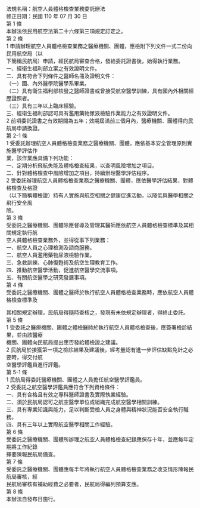 法規名稱：航空人員體格檢查業務委託辦法  
修正日期：民國 110 年 07 月 30 日  
第 1 條  
本辦法依民用航空法第二十六條第三項規定訂定之。  
第 2 條  
1 申請辦理航空人員體格檢查業務之醫療機關、團體，應檢附下列文件一式二份向民用航空局（以  
下簡稱民航局）申請，經民航局審查合格，發給委託證書後，始得執行業務。  
一、經衛生福利部立案之有效證明文件。  
二、具有符合下列條件之醫師名冊及證明文件：  
（一）國、內外醫學院醫學系畢業。  
（二）具有衛生福利部核發之醫師證書或曾接受航空醫學訓練，具有國內外相關經歷證照者。  
（三）具有三年以上臨床經驗。  
三、經衛生福利部認可具有濫用藥物尿液檢驗作業能力之有效證明文件。  
2 前項委託證書之有效期間為五年；效期屆滿前三個月內，醫療機關、團體得向民航局申請換證。  
第 2-1 條  
1 受委託辦理航空人員體格檢查業務之醫療機關、團體，應依基本安全管理原則實施醫學評估作  
業，該作業應具備下列功能：  
一、定期分析飛航失能及體格檢查結果，以查明風險增加之項目。  
二、針對體格檢查中風險增加之項目，持續辦理醫學評估程序。  
2 受委託辦理航空人員體格檢查業務之醫療機關、團體，應依醫學評估結果，對體格檢查及格證  
（以下簡稱體檢證）持有人實施與航空相關之健康促進活動，以降低與醫學相關之飛行安全風  
險。  
第 3 條  
受委託之醫療機關、團體除應督導及管理其醫師應依航空人員體格檢查標準及其相關規定執行航  
空人員體格檢查業務外，並得從事下列業務：  
一、航空人員之心理檢測及諮商服務。  
二、航空人員濫用藥物尿液檢驗作業。  
三、急救訓練、心肺復甦術及航空生理教育工作。  
四、推動航空醫學活動，促進航空醫學交流事項。  
五、有關航空醫學之研究發展事項。  
第 4 條  
受委託之醫療機關、團體之醫師於執行航空人員體格檢查業務時，應依航空人員體格檢查標準及  


其相關規定辦理，民航局得隨時查核之，發現有未依規定辦理者，得終止委託。  
第 5 條  
1 受委託之醫療機關、團體之體檢醫師於執行航空人員體格檢查後，應簽署檢診結果，並由該醫療  
機關、團體向民航局提出應否發給體檢證之建議。  
2 民航局於接獲第一項之檢診結果及建議後，經考量認有進一步評估缺點免計之必要時，得交付航  
空醫學評鑑員進行評鑑。  
第 5-1 條  
1 民航局得委託醫療機關、團體之人員擔任航空醫學評鑑員。  
2 受委託之航空醫學評鑑員應符合下列資格條件：  
一、具有合格且有效之專科醫師證書及實際執業經驗。  
二、須於民航局認可之航空醫學單位或組織完成航空醫學相關訓練。  
三、具有專業知識與能力，足以判斷受檢人員之身體與精神狀況能否安全執行職務。  
四、具有三年以上實際航空醫學相關工作經驗。  
第 6 條  
受委託之醫療機關、團體所辦理之航空人員體格檢查紀錄應保存十年，並應每年定期將工作紀錄  
擇要陳報民航局備查。  
第 7 條  
受委託之醫療機關、團體應每半年將執行航空人員體格檢查業務之收支情形陳報民航局審核，經  
民航局審核有補助經費之必要者，民航局得編列預算支應。  
第 8 條  
本辦法自發布日施行。  


